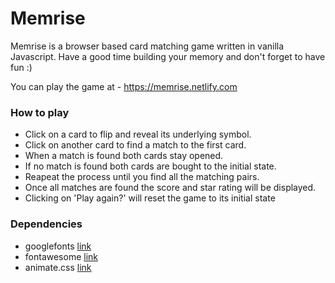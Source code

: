 # Memrise

Memrise is a browser based card matching game written in vanilla Javascript. Have a good time building your memory and don't forget to have fun :)

You can play the game at - https://memrise.netlify.com

### How to play

- Click on a card to flip and reveal its underlying symbol.
- Click on another card to find a match to the first card.
- When a match is found both cards stay opened.
- If no match is found both cards are bought to the initial state.
- Reapeat the process until you find all the matching pairs.
- Once all matches are found the score and star rating will be displayed.
- Clicking on 'Play again?' will reset the game to its initial state

### Dependencies

- googlefonts [link](https://fonts.googleapis.com/css?family=Lato:300,400)
- fontawesome [link](https://fontawesome.com/?from=io)
- animate.css [link](https://daneden.github.io/animate.css/)
